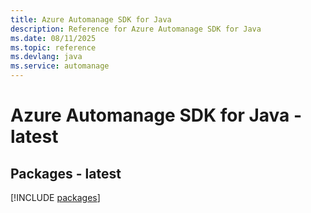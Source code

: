 ```yaml
---
title: Azure Automanage SDK for Java
description: Reference for Azure Automanage SDK for Java
ms.date: 08/11/2025
ms.topic: reference
ms.devlang: java
ms.service: automanage
---
```

# Azure Automanage SDK for Java - latest
## Packages - latest
[!INCLUDE [packages](automanage-index.md)]